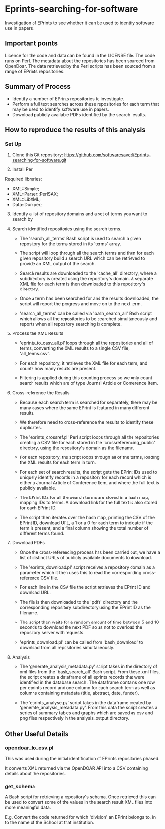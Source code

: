 # Eprints-searching-for-software
Investigation of EPrints to see whether it can be used to identify software use in papers.

## Important points
Licence for the code and data can be found in the LICENSE file.
The code runs on Perl.
The metadata about the repositories has been sourced from OpenDoar. The data retrieved by the Perl scripts has been sourced from a range of EPrints repositories.

## Summary of Process
* Identify a number of EPrints repositories to investigate.
* Perform a full text searches across these repositories for each term that may be used to identify software use in papers.
* Download publicly available PDFs identified by the search results.

## How to reproduce the results of this analysis
### Set Up
1. Clone this Git repository: https://github.com/softwaresaved/Eprints-searching-for-software.git

2. Install Perl

Required libraries:
* XML::Simple;
* XML::Parser::PerlSAX;
* XML::LibXML;
* Data::Dumper;


3. Identify a list of repository domains and a set of terms you want to search by.

4. Search identified repositories using the search terms.

    * The 'search_all_terms' Bash script is used to search a given repository for the terms stored in its 'terms' array. 

    * The script will loop through all the search terms and then for each given repository build a search URL which can be retrieved to provide an XML output of the search.

    * Search results are downloaded to the 'cache_all' directory, where a subdirectory is created using the repository's domain. A separate XML file for each term is then downloaded to this repository's directory.

    * Once a term has been searched for and the results downloaded, the script will report the progress and move on to the next term.

    * 'search_all_terms' can be called via 'bash_search_all' Bash script which allows all the repositories to be searched simultaneously and reports when all repository searching is complete.

5. Process the XML Results

    * 'eprints_to_casv_all.pl' loops through all the repositories and all of terms, converting the XML results to a single CSV file, 'all_terms.csv'.

    * For each repository, it retrieves the XML file for each term, and counts how many results are present. 

    * Filtering is applied during this counting process so we only count search results which are of type Journal Article or Conference Item.

6. Cross-reference the Results

    * Because each search term is searched for separately, there may be many cases where the same EPrint is featured in many different results.

    * We therefore need to cross-reference the results to identify these duplicates.

    * The 'eprints_crossref.pl' Perl script loops through all the repositories creating a CSV file for each stored in the 'crossreferencing_public' directory, using the repository's domain as the filename.

    * For each repository, the script loops through all of the terms, loading the XML results for each term in turn.

    * For each set of search results, the script gets the EPrint IDs used to uniquely identify records in a repository for each record which is either a Journal Article of Conference Item, and where the full text is publicly available.

    * The EPrint IDs for all the search terms are stored in a hash map, mapping IDs to terms. A download link for the full text is also stored for each EPrint ID.

    * The script then iterates over the hash map, printing the CSV of the EPrint ID, download URL, a 1 or a 0 for each term to indicate if the term is present, and a final column showing the total number of different terms found.

7. Download PDFs

    * Once the cross-referencing process has been carried out, we have a list of distinct URLs of publicly available documents to download.

    * The 'eprints_download.pl' script receives a repository domain as a parameter which it then uses this to read the corresponding cross-reference CSV file.

    * For each line in the CSV file the script retrieves the EPrint ID and download URL.

    * The file is then downloaded to the 'pdfs' directory and the corresponding repository subdirectory using the EPrint ID as the filename.

    * The script then waits for a random amount of time between 5 and 10 seconds to download the next PDF so as not to overload the repository server with requests.

    * 'eprints_download.pl' can be called from 'bash_download' to download from all repositories simultaneously.

8. Analysis

    * The ‘generate_analysis_metadata.py’ script takes in the directory of xml files from the 'bash_search_all' Bash script.  From these xml files, the script creates a dataframe of all eprints records that were identified in the database search. The dataframe contains one row per eprints record and one column for each search term as well as columns containing metadata (title, abstract, date, funder).

    * The ‘eprints_analyse.py’ script takes in the dataframe created by ‘generate_analysis_metadata.py’.  From this data the script creates a series of summary tables and graphs which are saved as csv and png files respectively in the analysis_output directory. 

## Other Useful Details

### opendoar_to_csv.pl
This was used during the initial identification of EPrints repositories phased. 

It converts XML returned via the OpenDOAR API into a CSV containing details about the repositories.

### get_schema
A Bash script for retrieving a repository's schema. Once retrieved this can be used to convert some of the values in the search result XML files into more meaningful data.

E.g. Convert the code returned for which 'division' an EPrint belongs to, in to the name of the School at that institution.


